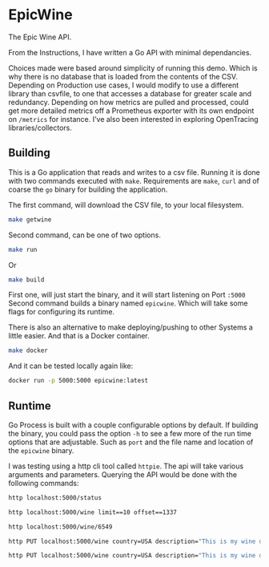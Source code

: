 # EpicWine

The Epic Wine API.

From the Instructions, I have written a Go API with minimal dependancies.

Choices made were based around simplicity of running this demo. Which is why
there is no database that is loaded from the contents of the CSV.  Depending on
Production use cases, I would modify to use a different library than csvfile, to one
that accesses a database for greater scale and redundancy.  Depending on how metrics
are pulled and processed, could get more detailed metrics off a Prometheus exporter
with its own endpoint on `/metrics` for instance.  I've also been interested in
exploring OpenTracing libraries/collectors.

## Building

This is a Go application that reads and writes to a csv file.  Running it
is done with two commands executed with `make`.  Requirements are `make`,
`curl` and of coarse the `go` binary for building the application.

The first command, will download the CSV file, to your local filesystem.

```bash
make getwine
```

Second command, can be one of two options.

```bash
make run
```

Or

```bash
make build
```

First one, will just start the binary, and it will start listening on Port `:5000`
Second command builds a binary named `epicwine`. Which will take some flags for
configuring its runtime.

There is also an alternative to make deploying/pushing to other Systems a little
easier.  And that is a Docker container.

```bash
make docker
```

And it can be tested locally again like:

```bash
docker run -p 5000:5000 epicwine:latest
```

## Runtime

Go Process is built with a couple configurable options by default. If building
the binary, you could pass the option `-h` to see a few more of the run time options
that are adjustable.  Such as `port` and the file name and location of the `epicwine`
binary.

I was testing using a http cli tool called `httpie`.  The api will take various
arguments and parameters. Querying the API would be done with the following
commands:

```bash
http localhost:5000/status

http localhost:5000/wine limit==10 offset==1337

http localhost:5000/wine/6549

http PUT localhost:5000/wine country=USA description="This is my wine description" designation="I dont know what this means" points="93" price="12.98" province="Mordor" region_1="South" region_2="Eastern" title="foobar"

http PUT localhost:5000/wine country=USA description="This is my wine description" designation="I dont know what this means" points="93" price="12.98" province="Mordor" region_1="South" region_2="Eastern" taster_name="Herbie Hancock" taster_twitter_handle="\@herbiebanana" title="Detour" variety="IPA" winery="Uinta"
```
